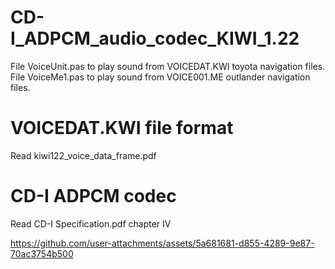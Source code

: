 # CD-I_ADPCM_audio_codec_KIWI_1.22
File VoiceUnit.pas to play sound from VOICEDAT.KWI toyota navigation files.
File VoiceMe1.pas to play sound from VOICE001.ME outlander navigation files.

# VOICEDAT.KWI file format
Read kiwi122_voice_data_frame.pdf

# CD-I ADPCM codec
Read CD-I Specification.pdf chapter IV


https://github.com/user-attachments/assets/5a681681-d855-4289-9e87-70ac3754b500

